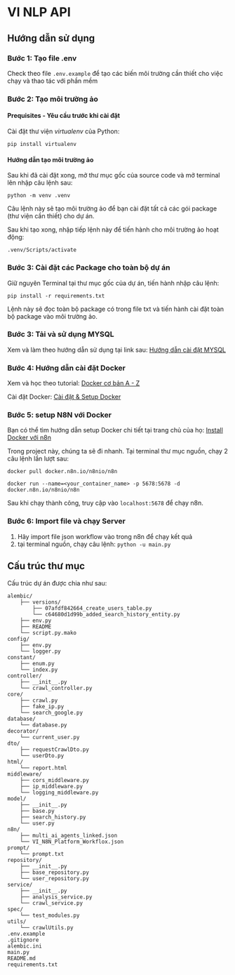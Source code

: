 # VI NLP API

## Hướng dẫn sử dụng

### Bước 1: Tạo file .env

Check theo file `.env.example` để tạo các biến môi trường cần thiết cho việc chạy và thao tác với phần mềm

### Bước 2: Tạo môi trường ảo

#### Prequisites - Yêu cầu trước khi cài đặt

Cài đặt thư viện _virtualenv_ của Python:

`pip install virtualenv`

#### Hướng dẫn tạo môi trường ảo

Sau khi đã cài đặt xong, mở thư mục gốc của source code và mở terminal lên nhập câu lệnh sau:

`python -m venv .venv`

Câu lệnh này sẽ tạo môi trường ảo để bạn cài đặt tất cả các gói package (thư viện cần thiết) cho dự án.

Sau khi tạo xong, nhập tiếp lệnh này để tiến hành cho môi trường ảo hoạt động:

`.venv/Scripts/activate`

### Bước 3: Cài đặt các Package cho toàn bộ dự án

Giữ nguyên Terminal tại thư mục gốc của dự án, tiến hành nhập câu lệnh:

`pip install -r requirements.txt`

Lệnh này sẽ đọc toàn bộ package có trong file txt và tiến hành cài đặt toàn bộ package vào môi trường ảo.

### Bước 3: Tải và sử dụng MYSQL

Xem và làm theo hướng dẫn sử dụng tại link sau: [Hướng dẫn cài đặt MYSQL](https://youtu.be/dq1L1Lrbg6s?si=WOJrrvMIIdm-yt3c)

### Bước 4: Hướng dẫn cài đặt Docker

Xem và học theo tutorial: [Docker cơ bản A - Z](https://youtube.com/playlist?list=PLncHg6Kn2JT4kLKJ_7uy0x4AdNrCHbe0n&si=zPy2kzzbNcQMuOyW)

Cài đặt Docker: [Cài đặt & Setup Docker](https://www.docker.com/)

### Bước 5: setup N8N với Docker

Bạn có thể tìm hướng dẫn setup Docker chi tiết tại trang chủ của họ: [Install Docker với n8n](https://docs.n8n.io/hosting/installation/docker/)

Trong project này, chúng ta sẽ đi nhanh. Tại terminal thư mục nguồn, chạy 2 câu lệnh lần lượt sau:

`docker pull docker.n8n.io/n8nio/n8n`

`docker run --name=<your_container_name> -p 5678:5678 -d docker.n8n.io/n8nio/n8n`

Sau khi chạy thành công, truy cập vào `localhost:5678` để chạy n8n.

### Bước 6: Import file và chạy Server

1. Hãy import file json workflow vào trong n8n để chạy kết quả
2. tại terminal nguồn, chạy câu lệnh: `python -u main.py`

## Cấu trúc thư mục

Cấu trúc dự án được chia như sau:

```
alembic/
    ├── versions/
        ├── 07afdf842664_create_users_table.py
        └── c64680d1d99b_added_search_history_entity.py
    ├── env.py
    ├── README
    └── script.py.mako
config/
    ├── env.py
    └── logger.py
constant/
    ├── enum.py
    └── index.py
controller/
    ├── __init__.py
    └── crawl_controller.py
core/
    ├── crawl.py
    ├── fake_ip.py
    └── search_google.py
database/
    └── database.py
decorator/
    └── current_user.py
dto/
    ├── requestCrawlDto.py
    └── userDto.py
html/
    └── report.html
middleware/
    ├── cors_middleware.py
    ├── ip_middleware.py
    └── logging_middleware.py
model/
    ├── __init__.py
    ├── base.py
    ├── search_history.py
    └── user.py
n8n/
    ├── multi_ai_agents_linked.json
    └── VI_N8N_Platform_Workflox.json
prompt/
    └── prompt.txt
repository/
    ├── __init__.py
    ├── base_repository.py
    └── user_repository.py
service/
    ├── __init__.py
    ├── analysis_service.py
    └── crawl_service.py
spec/
    └── test_modules.py
utils/
    └── crawlUtils.py
.env.example
.gitignore
alembic.ini
main.py
README.md
requirements.txt
```
